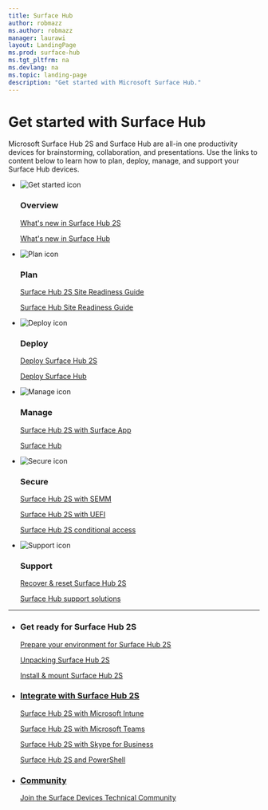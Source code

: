 ```yaml
---
title: Surface Hub
author: robmazz
ms.author: robmazz
manager: laurawi
layout: LandingPage
ms.prod: surface-hub
ms.tgt_pltfrm: na
ms.devlang: na
ms.topic: landing-page
description: "Get started with Microsoft Surface Hub."
---
```

# Get started with Surface Hub

Microsoft Surface Hub 2S and Surface Hub are all-in one productivity devices for brainstorming, collaboration, and presentations. Use the links to content below to learn how to plan, deploy, manage, and support your Surface Hub devices.

<ul class="panelContent cardsF">
    <li>
        <div class="cardSize">
            <div class="cardPadding">
                <div class="card">
                    <div class="cardImageOuter">
                        <div class="cardImage">
                            <img src="https://docs.microsoft.com/en-us/office/media/icons/get-started-blue.svg" alt="Get started icon" />
                        </div>
                    </div>
                    <div class="cardText">
                        <h3>Overview</h3>
                        <p><a href="surface-hub-2s-whats-new.md">What's new in Surface Hub 2S</a></p>
                        <p><a href="surfacehub-whats-new-1703.md">What's new in Surface Hub</a></p>
                    </div>
                </div>
            </div>
        </div>
    </li>
    <li>
        <div class="cardSize">
            <div class="cardPadding">
                <div class="card">
                    <div class="cardImageOuter">
                        <div class="cardImage">
                            <img src="https://docs.microsoft.com/en-us/office/media/icons/task-checklist-planning-blue.svg" alt="Plan icon" />
                        </div>
                    </div>
                    <div class="cardText">
                        <h3>Plan</h3>
                        <p><a href=" ">Surface Hub 2S Site Readiness Guide</a></p>
                        <p><a href="surface-hub-site-readiness-guide.md">Surface Hub Site Readiness Guide</a></p>
                    </div>
                </div>
            </div>
        </div>
    </li>
    <li>
        <div class="cardSize">
            <div class="cardPadding">
                <div class="card">
                    <div class="cardImageOuter">
                        <div class="cardImage">
                            <img src="https://docs.microsoft.com/en-us/office/media/icons/deploy-blue.svg" alt="Deploy icon" />
                        </div>
                    </div>
                    <div class="cardText">
                        <h3>Deploy</h3>
                        <p><a href="surface-hub-2s-deploy.md">Deploy Surface Hub 2S</a></p>
                        <p><a href="set-up-your-surface-hub.md">Deploy Surface Hub</a></p>
                    </div>
                </div>
            </div>
        </div>
    </li>
</ul>

<ul class="panelContent cardsF">
    <li>
        <div class="cardSize">
            <div class="cardPadding">
                <div class="card">
                    <div class="cardImageOuter">
                        <div class="cardImage">
                            <img src="https://docs.microsoft.com/en-us/office/media/icons/process-flow-blue.svg" alt="Manage icon" />
                        </div>
                    </div>
                    <div class="cardText">
                        <h3>Manage</h3>
                        <p><a href="surface-hub-2s-manage-surface-app.md">Surface Hub 2S with Surface App</a></p>
                        <p><a href="manage-surface-hub.md">Surface Hub </a></p>
                    </div>
                </div>
            </div>
        </div>
    </li>
    <li>
        <div class="cardSize">
            <div class="cardPadding">
                <div class="card">
                    <div class="cardImageOuter">
                        <div class="cardImage">
                            <img src="https://docs.microsoft.com/en-us/office/media/icons/security-blue.svg" alt="Secure icon" />
                        </div>
                    </div>
                    <div class="cardText">
                        <h3>Secure</h3>
                        <p><a href="surface-hub-2s-secure-with-semm.md">Surface Hub 2S with SEMM</a></p>
                        <p><a href="surface-hub-2s-secure-with-uefi">Surface Hub 2S with UEFI</a></p>
                        <p><a href="surface-hub-2s-conditional-access.md">Surface Hub 2S conditional access</a></p>
                    </div>
                </div>
            </div>
        </div>
    </li>
    <li>
        <div class="cardSize">
            <div class="cardPadding">
                <div class="card">
                    <div class="cardImageOuter">
                        <div class="cardImage">
                            <img src="https://docs.microsoft.com/en-us/office/media/icons/help.svg" alt="Support icon" />
                        </div>
                    </div>
                    <div class="cardText">
                        <h3>Support</h3>
                        <p><a href="surface-hub-2s-recover-reset.md">Recover & reset Surface Hub 2S</a></p>
                        <p><a href="support-solutions-surface-hub.md">Surface Hub support solutions</a></p>
                    </div>
                </div>
            </div>
        </div>
    </li>
</ul>

---

<ul class="panelContent cardsW">
    <li>
        <div class="cardSize">
            <div class="cardPadding">
                <div class="card">
                    <div class="cardText">
                        <h3>Get ready for Surface Hub 2S</h3>
                        <p><a href="surface-hub-2s-prepare-environment.md">Prepare your environment for Surface Hub 2S</p>
                        <p><a href="surface-hub-2s-unpack.md">Unpacking Surface Hub 2S</p>
                        <p><a href="surface-hub-2s-install-mount.md">Install & mount Surface Hub 2S</p>
                    </div>
                </div>
            </div>
        </div>
    </li>
    <li>
        <div class="cardSize">
            <div class="cardPadding">
                <div class="card">
                    <div class="cardText">
                        <h3>Integrate with Surface Hub 2S</h3>
                        <p><a href=" ">Surface Hub 2S with Microsoft Intune</p>
                        <p><a href="surface-hub-2s-configure-teams.md">Surface Hub 2S with Microsoft Teams</p>
                        <p><a href="surface-hub-2s-configure-skype.md">Surface Hub 2S with Skype for Business</p>
                        <p><a href="surface-hub-2s-configure-with-powershell.md">Surface Hub 2S and PowerShell</p>
                    </div>
                </div>
            </div>
        </div>
    </li>
    <li>
        <div class="cardSize">
            <div class="cardPadding">
                <div class="card">
                    <div class="cardText">
                        <h3>Community</h3>
                        <p><a href="https://techcommunity.microsoft.com/t5/Surface-Devices/ct-p/SurfaceDevices" target="_blank">Join the Surface Devices Technical Community</p>
                    </div>
                </div>
            </div>
        </div>
    </li>
</ul>
